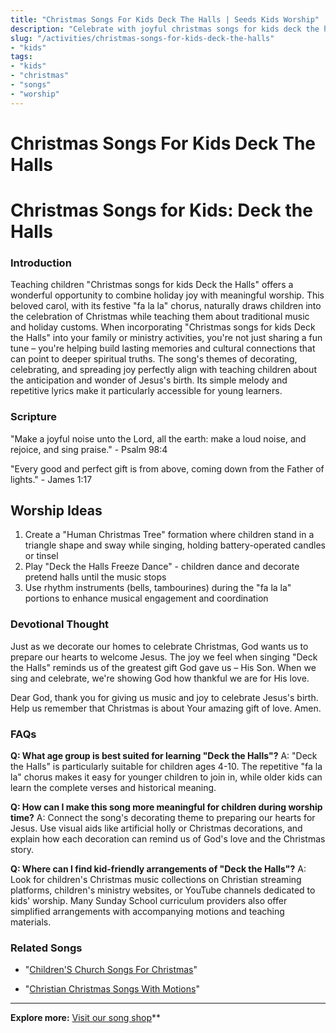 ```yaml
---
title: "Christmas Songs For Kids Deck The Halls | Seeds Kids Worship"
description: "Celebrate with joyful christmas songs for kids deck the halls featuring biblical Christmas themes. Holiday worship music for children and families."
slug: "/activities/christmas-songs-for-kids-deck-the-halls"
- "kids"
tags:
- "kids"
- "christmas"
- "songs"
- "worship"
---
```


# Christmas Songs For Kids Deck The Halls

# Christmas Songs for Kids: Deck the Halls

### Introduction
Teaching children "Christmas songs for kids Deck the Halls" offers a wonderful opportunity to combine holiday joy with meaningful worship. This beloved carol, with its festive "fa la la" chorus, naturally draws children into the celebration of Christmas while teaching them about traditional music and holiday customs. When incorporating "Christmas songs for kids Deck the Halls" into your family or ministry activities, you're not just sharing a fun tune – you're helping build lasting memories and cultural connections that can point to deeper spiritual truths. The song's themes of decorating, celebrating, and spreading joy perfectly align with teaching children about the anticipation and wonder of Jesus's birth. Its simple melody and repetitive lyrics make it particularly accessible for young learners.

### Scripture
"Make a joyful noise unto the Lord, all the earth: make a loud noise, and rejoice, and sing praise." - Psalm 98:4

"Every good and perfect gift is from above, coming down from the Father of lights." - James 1:17

## Worship Ideas
1. Create a "Human Christmas Tree" formation where children stand in a triangle shape and sway while singing, holding battery-operated candles or tinsel
2. Play "Deck the Halls Freeze Dance" - children dance and decorate pretend halls until the music stops
3. Use rhythm instruments (bells, tambourines) during the "fa la la" portions to enhance musical engagement and coordination

### Devotional Thought
Just as we decorate our homes to celebrate Christmas, God wants us to prepare our hearts to welcome Jesus. The joy we feel when singing "Deck the Halls" reminds us of the greatest gift God gave us – His Son. When we sing and celebrate, we're showing God how thankful we are for His love.

Dear God, thank you for giving us music and joy to celebrate Jesus's birth. Help us remember that Christmas is about Your amazing gift of love. Amen.

### FAQs

**Q: What age group is best suited for learning "Deck the Halls"?**
A: "Deck the Halls" is particularly suitable for children ages 4-10. The repetitive "fa la la" chorus makes it easy for younger children to join in, while older kids can learn the complete verses and historical meaning.

**Q: How can I make this song more meaningful for children during worship time?**
A: Connect the song's decorating theme to preparing our hearts for Jesus. Use visual aids like artificial holly or Christmas decorations, and explain how each decoration can remind us of God's love and the Christmas story.

**Q: Where can I find kid-friendly arrangements of "Deck the Halls"?**
A: Look for children's Christmas music collections on Christian streaming platforms, children's ministry websites, or YouTube channels dedicated to kids' worship. Many Sunday School curriculum providers also offer simplified arrangements with accompanying motions and teaching materials.

### Related Songs

- "[Children'S Church Songs For Christmas](/activities/children-s-church-songs-for-christmas/)"

- "[Christian Christmas Songs With Motions](/activities/christian-christmas-songs-with-motions/)"

---

**Explore more:** [Visit our song shop](https://seedskidsworship.com/shop)**

<!-- Schema Markup -->
<script type="application/ld+json">
{
  "@context": "https://schema.org",
  "@type": "MusicRecording",
  "name": "Christmas Songs For Kids Deck The Halls",
  "byArtist": {
    "@type": "MusicGroup",
    "name": "Seeds Kids Worship"
  },
  "isFamilyFriendly": true,
  "url": "https://seedskidsworship.com/activities/christmas-songs-for-kids-deck-the-halls/"
}
</script>